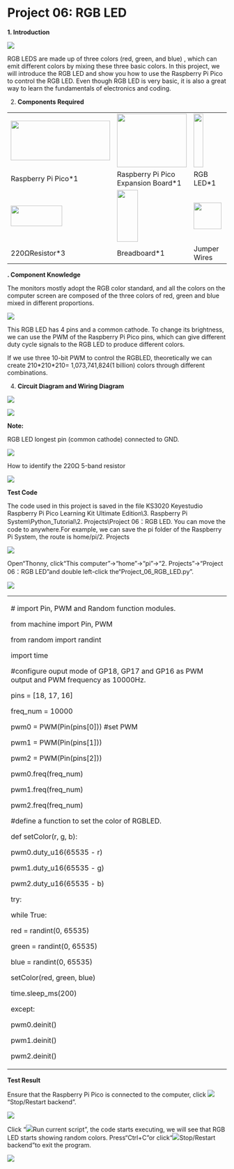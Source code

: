 # Project 06: RGB LED

**1. Introduction**

![](/media/94bdff69e438989d8e0934e57f2e5c00.png)

RGB LEDS are made up of three colors (red, green, and blue) , which can
emit different colors by mixing these three basic colors. In this
project, we will introduce the RGB LED and show you how to use the
Raspberry Pi Pico to control the RGB LED. Even though RGB LED is very
basic, it is also a great way to learn the fundamentals of electronics
and coding.

2.  **Components Required**

<table>
<tbody>
<tr class="odd">
<td><img src="https://raw.githubusercontent.com/keyestudio/KS3020-KS3020F-Keyestudio-Raspberry-Pi-Pico-Ultimate-Starter-Kit-Raspberry-Pi/master/media/b18fe281156b29c44796f72222718d58.jpeg" style="width:2.37431in;height:0.94514in" /></td>
<td><img src="https://raw.githubusercontent.com/keyestudio/KS3020-KS3020F-Keyestudio-Raspberry-Pi-Pico-Ultimate-Starter-Kit-Raspberry-Pi/master/media/bbed91c0b45fcafc7e7163bfeabf68f9.png" style="width:1.67014in;height:1.28472in" /></td>
<td><img src="https://raw.githubusercontent.com/keyestudio/KS3020-KS3020F-Keyestudio-Raspberry-Pi-Pico-Ultimate-Starter-Kit-Raspberry-Pi/master/media/f1a86fc81ab4b043263ce7e01e14d470.png" style="width:0.23056in;height:1.27847in" /></td>
<td></td>
</tr>
<tr class="even">
<td>Raspberry Pi Pico*1</td>
<td>Raspberry Pi Pico Expansion Board*1</td>
<td>RGB LED*1</td>
<td></td>
</tr>
<tr class="odd">
<td><img src="https://raw.githubusercontent.com/keyestudio/KS3020-KS3020F-Keyestudio-Raspberry-Pi-Pico-Ultimate-Starter-Kit-Raspberry-Pi/master/media/098a2730d0b0a2a4b2079e0fc87fd38b.png" style="width:1.22639in;height:0.49236in" /></td>
<td><img src="https://raw.githubusercontent.com/keyestudio/KS3020-KS3020F-Keyestudio-Raspberry-Pi-Pico-Ultimate-Starter-Kit-Raspberry-Pi/master/media/e380dd26e4825be9a768973802a55fe6.png" style="width:0.50347in;height:1.23333in" /></td>
<td><img src="https://raw.githubusercontent.com/keyestudio/KS3020-KS3020F-Keyestudio-Raspberry-Pi-Pico-Ultimate-Starter-Kit-Raspberry-Pi/master/media/c801a7baee258ff7f5f28ac6e9a7097b.png" style="width:0.66736in;height:0.64097in" /></td>
<td><img src="https://raw.githubusercontent.com/keyestudio/KS3020-KS3020F-Keyestudio-Raspberry-Pi-Pico-Ultimate-Starter-Kit-Raspberry-Pi/master/media/7dcbd02995be3c142b2f97df7f7c03ce.png" style="width:1.05903in;height:0.56667in" /></td>
</tr>
<tr class="even">
<td>220ΩResistor*3</td>
<td>Breadboard*1</td>
<td>Jumper Wires</td>
<td>USB Cable*1</td>
</tr>
</tbody>
</table>

**. Component Knowledge**

The monitors mostly adopt the RGB color standard, and all the colors on
the computer screen are composed of the three colors of red, green and
blue mixed in different proportions.

![](/media/8bf1339719a922f2fbc1e01a4347b4ab.png)

This RGB LED has 4 pins and a common cathode. To change its brightness,
we can use the PWM of the Raspberry Pi Pico pins, which can give
different duty cycle signals to the RGB LED to produce different colors.

If we use three 10-bit PWM to control the RGBLED, theoretically we can
create 210\*210\*210= 1,073,741,824(1 billion) colors through different
combinations.

4.  **Circuit Diagram and Wiring Diagram**

![](/media/f6950bc8498e6139cbb67db84cdd5a9a.png)

![](/media/fdab8c2fd2dfdd1670c09962e7b458ce.png)

**Note:**

RGB LED longest pin (common cathode) connected to GND.

![](/media/1584356c63bf99934ae0810ee02dced3.png)

How to identify the 220Ω 5-band resistor

![](/media/55c0199544e9819328f6d5778f10d7d0.png)

**Test Code**

The code used in this project is saved in the file KS3020 Keyestudio
Raspberry Pi Pico Learning Kit Ultimate Edition\\3. Raspberry Pi
System\\Python\_Tutorial\\2. Projects\\Project 06：RGB LED. You can move
the code to anywhere.For example, we can save the pi folder of the
Raspberry Pi System, the route is home/pi/2. Projects

![](/media/ae27830403a2f741aa9b725e5324c215.png)

Open“Thonny, click“This computer”→“home”→“pi”→“2. Projects”→“Project
06：RGB LED”and double left-click the“Project\_06\_RGB\_LED.py”.

![](/media/fa2c2f91ec4700ce6c73e4acb045df45.png)

<table>
<tbody>
<tr class="odd">
<td><p># import Pin, PWM and Random function modules.</p>
<p>from machine import Pin, PWM</p>
<p>from random import randint</p>
<p>import time</p>
<p>#configure ouput mode of GP18, GP17 and GP16 as PWM output and PWM frequency as 10000Hz.</p>
<p>pins = [18, 17, 16]</p>
<p>freq_num = 10000</p>
<p>pwm0 = PWM(Pin(pins[0])) #set PWM</p>
<p>pwm1 = PWM(Pin(pins[1]))</p>
<p>pwm2 = PWM(Pin(pins[2]))</p>
<p>pwm0.freq(freq_num)</p>
<p>pwm1.freq(freq_num)</p>
<p>pwm2.freq(freq_num)</p>
<p>#define a function to set the color of RGBLED.</p>
<p>def setColor(r, g, b):</p>
<p>pwm0.duty_u16(65535 - r)</p>
<p>pwm1.duty_u16(65535 - g)</p>
<p>pwm2.duty_u16(65535 - b)</p>
<p>try:</p>
<p>while True:</p>
<p>red = randint(0, 65535)</p>
<p>green = randint(0, 65535)</p>
<p>blue = randint(0, 65535)</p>
<p>setColor(red, green, blue)</p>
<p>time.sleep_ms(200)</p>
<p>except:</p>
<p>pwm0.deinit()</p>
<p>pwm1.deinit()</p>
<p>pwm2.deinit()</p></td>
</tr>
</tbody>
</table>

**Test Result**

Ensure that the Raspberry Pi Pico is connected to the computer, click
![](/media/ec00367ea605788eab454cd176b94c7b.png)“Stop/Restart backend”.

![](/media/c338d727e51749fcf4e331cc729207ae.png)

Click “![](/media/bb4d9305714a178069d277b20e0934b7.png)Run current script”, the code starts
executing, we will see that RGB LED starts showing random colors.
Press“Ctrl+C”or click“![](/media/ec00367ea605788eab454cd176b94c7b.png)Stop/Restart backend”to
exit the program.

![](/media/b6f35a993624aa56b058ca411d43e096.png)
